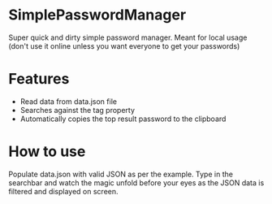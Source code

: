 # SimplePasswordManager
Super quick and dirty simple password manager. Meant for local usage (don't use it online unless you want everyone to get your passwords)

# Features

- Read data from data.json file
- Searches against the tag property
- Automatically copies the top result password to the clipboard

# How to use

Populate data.json with valid JSON as per the example. Type in the searchbar and watch the magic unfold before your eyes as the JSON data is filtered and displayed on screen.

